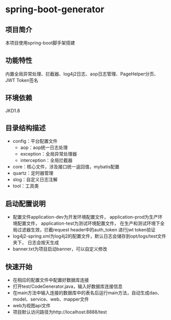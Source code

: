 # spring-boot-generator

## 项目简介
本项目使用spring-boot脚手架搭建

## 功能特性
内置全局异常处理、拦截器、log4j2日志、aop日志管理、PageHelper分页、JWT Token签名

## 环境依赖
JKD1.8

## 目录结构描述
* config：平台配置文件
    * aop：aop统一日志处理
    * exception：全局异常处理器
    * interception：全局拦截器
* core：核心文件，涉及接口统一返回值，mybatis配置
* quartz：定时器管理
* slog：自定义日志注解
* tool：工具类

## 启动配置说明
* 配置文件application-dev为开发环境配置文件，
application-prod为生产环境配置文件，
application-test为测试环境配置文件，
在生产和测试环境下全局过滤器生效，拦截request header中的auth_token
进行jwt token验证
* log4j2-spring.xml为log4j2的配置文件，默认日志会储存到opt/logs/test文件夹下，
日志会按天生成
* banner.txt为项目启动banner，可以自定义修改

## 快速开始
* 在相应的配置文件中配置好数据库连接
* 打开test/CodeGenerator.java，输入好数据库连接信息
* 在main方法中输入连接的数据库中的表名后运行main方法，自动生成dao、model、service、web、mapper文件
* web为视图api文件
* 项目默认访问路径为http://localhost:8888/test
